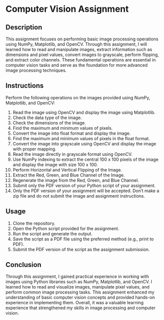 # Computer Vision Assignment

## Description

This assignment focuses on performing basic image processing operations using NumPy, Matplotlib, and OpenCV. Through this assignment, I will learned how to read and manipulate images, extract information such as dimensions and pixel values, convert images to grayscale, perform flipping, and extract color channels. These fundamental operations are essential in computer vision tasks and serve as the foundation for more advanced image processing techniques.


## Instructions

Perform the following operations on the images provided using NumPy, Matplotlib, and OpenCV:

1. Read the image using OpenCV and display the image using Matplotlib.
2. Check the data type of the image.
3. Check the dimensions of the image.
4. Find the maximum and minimum values of pixels.
5. Convert the image into float format and display the image.
6. Find the maximum and minimum values of pixels in the float format.
7. Convert the image into grayscale using OpenCV and display the image with proper mapping.
8. Read the image directly in grayscale format using OpenCV.
9. Use NumPy indexing to extract the central 100 x 100 pixels of the image and display the image with size 100 x 100.
10. Perform Horizontal and Vertical Flipping of the Image.
11. Extract the Red, Green, and Blue Channel of the Image.
12. Regenerate the image from the Red, Green, and Blue Channel.
13. Submit only the PDF version of your Python script of your assignment.
14. Only the PDF version of your assignment will be accepted. Don’t make a zip file and do not submit the image and assignment instructions.

## Usage

1. Clone the repository.
2. Open the Python script provided for the assignment.
3. Run the script and generate the output.
4. Save the script as a PDF file using the preferred method (e.g., print to PDF).
5. Submit the PDF version of the script as the assignment submission.


## Conclusion

Through this assignment, I gained practical experience in working with images using Python libraries such as NumPy, Matplotlib, and OpenCV. I learned how to read and visualize images, manipulate pixel values, and perform common image processing tasks. This assignment enhanced my understanding of basic computer vision concepts and provided hands-on experience in implementing them. Overall, it was a valuable learning experience that strengthened my skills in image processing and computer vision.
